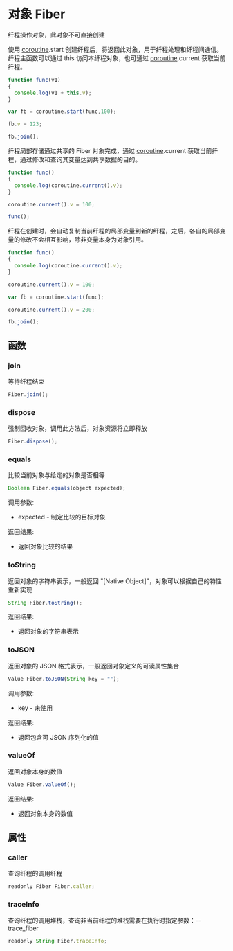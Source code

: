 # 对象 Fiber
纤程操作对象，此对象不可直接创建

使用 [coroutine](../../module/ifs/coroutine.md).start 创建纤程后，将返回此对象，用于纤程处理和纤程间通信。
纤程主函数可以通过 this 访问本纤程对象，也可通过 [coroutine](../../module/ifs/coroutine.md).current 获取当前纤程。
```JavaScript
function func(v1)
{
  console.log(v1 + this.v);
}

var fb = coroutine.start(func,100);

fb.v = 123;

fb.join();
```

纤程局部存储通过共享的 Fiber 对象完成，通过 [coroutine](../../module/ifs/coroutine.md).current 获取当前纤程，通过修改和查询其变量达到共享数据的目的。

```JavaScript
function func()
{
  console.log(coroutine.current().v);
}

coroutine.current().v = 100;

func();
```

纤程在创建时，会自动复制当前纤程的局部变量到新的纤程，之后，各自的局部变量的修改不会相互影响，除非变量本身为对象引用。

```JavaScript
function func()
{
  console.log(coroutine.current().v);
}

coroutine.current().v = 100;

var fb = coroutine.start(func);

coroutine.current().v = 200;

fb.join();
```
## 函数
        
### join
等待纤程结束
```JavaScript
Fiber.join();
```

### dispose
强制回收对象，调用此方法后，对象资源将立即释放
```JavaScript
Fiber.dispose();
```

### equals
比较当前对象与给定的对象是否相等
```JavaScript
Boolean Fiber.equals(object expected);
```

调用参数:
* expected - 制定比较的目标对象

返回结果:
* 返回对象比较的结果

### toString
返回对象的字符串表示，一般返回 "[Native Object]"，对象可以根据自己的特性重新实现
```JavaScript
String Fiber.toString();
```

返回结果:
* 返回对象的字符串表示

### toJSON
返回对象的 JSON 格式表示，一般返回对象定义的可读属性集合
```JavaScript
Value Fiber.toJSON(String key = "");
```

调用参数:
* key - 未使用

返回结果:
* 返回包含可 JSON 序列化的值

### valueOf
返回对象本身的数值
```JavaScript
Value Fiber.valueOf();
```

返回结果:
* 返回对象本身的数值

## 属性
        
### caller
查询纤程的调用纤程
```JavaScript
readonly Fiber Fiber.caller;
```

### traceInfo
查询纤程的调用堆栈，查询非当前纤程的堆栈需要在执行时指定参数：--trace_fiber
```JavaScript
readonly String Fiber.traceInfo;
```

